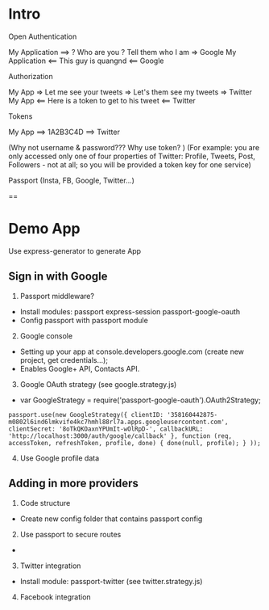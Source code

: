 # Intro

Open Authentication

My Application ==> ? Who are you ? Tell them who I am => Google
My Application <== This guy is quangnd <== Google

Authorization

My App => Let me see your tweets => Let's them see my tweets => Twitter
My App <== Here is a token to get to his tweet <== Twitter

Tokens

My App ==>  1A2B3C4D ==> Twitter

(Why not username & password??? Why use token? )
(For example: you are only accessed only one of four properties of Twitter: Profile, Tweets, Post, Followers - not at all; so you will be provided a token key for one service)

Passport (Insta, FB, Google, Twitter...)

==
# Demo App

Use express-generator to generate App

## Sign in with Google
1. Passport middleware?
  - Install modules: passport express-session passport-google-oauth
  - Config passport with passport module
2. Google console
  - Setting up your app at console.developers.google.com (create new project, get credentials...);
  - Enables Google+ API, Contacts API.

3. Google OAuth strategy (see google.strategy.js)
  - var GoogleStrategy = require('passport-google-oauth').OAuth2Strategy;

  `passport.use(new GoogleStrategy({
    clientID: '358160442875-m0802l6ind6lmkvife4kc7hmhl88rl7a.apps.googleusercontent.com',
    clientSecret: '8oTkQKOaxnYPUmIt-wOlRpD-',
    callbackURL: 'http://localhost:3000/auth/google/callback'
  },
    function (req, accessToken, refreshToken, profile, done) {
      done(null, profile);
    }
  ));`

4. Use Google profile data

## Adding in more providers
1. Code structure
  - Create new config folder that contains passport config
2. Use passport to secure routes
  - 
3. Twitter integration
  - Install module: passport-twitter (see twitter.strategy.js)
4. Facebook integration